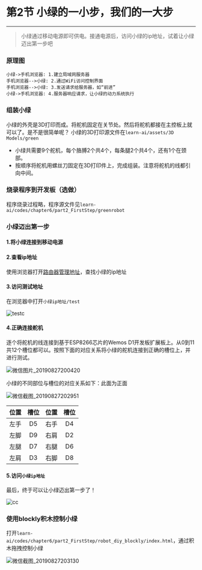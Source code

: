# 第2节 小绿的一小步，我们的一大步

---

>小绿通过移动电源即可供电。接通电源后，访问小绿的ip地址，试着让小绿迈出第一步吧

### 原理图

```sequence
小绿->手机浏览器: 1.建立局域网服务器
手机浏览器-->小绿: 2.通过WiFi访问控制界面
手机浏览器-->小绿: 3.发送请求给服务器，如“前进”
小绿->手机浏览器: 4.服务器响应请求，让小绿的动力系统执行
```

### 组装小绿

小绿的外壳是3D打印而成。将舵机固定在关节处。然后将舵机都接在主控板上就可以了。是不是很简单呢？
小绿的3D打印源文件在`learn-ai/assets/3D Models/green`

- 小绿共需要9个舵机，每个胳膊2个共4个，每条腿2个共4个，还有1个在颈部。
- 按顺序将舵机用螺丝刀固定在3D打印件上，完成组装。注意将舵机的线都引向中间。

### 烧录程序到开发板（选做）

程序烧录过程略，程序源文件见`learn-ai/codes/chapter6/part2_FirstStep/greenrobot`

### 小绿迈出第一步

#### 1.将小绿连接到移动电源

#### 2.查看ip地址

使用浏览器打开[路由器管理地址](http://192.168.123.1)，查找小绿的ip地址

#### 3.访问测试地址

在浏览器中打开`小绿ip地址/test`

![testc](https://md.hass.live/testc.png)

#### 4.正确连接舵机

逐个将舵机的线连接到基于ESP8266芯片的Wemos D1开发板扩展板上。从0到11共12个槽位都可以。按照下面的对应关系将小绿的舵机连接到正确的槽位上，并进行测试。

![微信图片_20190827200420](https://md.hass.live/%E5%BE%AE%E4%BF%A1%E5%9B%BE%E7%89%87_20190827200420.jpg)

小绿的不同部位与槽位的对应关系如下：此面为正面

![微信截图_20190827202951](https://md.hass.live/%E5%BE%AE%E4%BF%A1%E6%88%AA%E5%9B%BE_20190827202951.png)

位置|槽位|位置|槽位
:-: | :-: | :-: | :-:
左手 | D5 | 右手 | D4
左脚 | D9 | 右肩 | D2
左腿 | D7 | 右腿 | D6
左肩 | D3 | 右脚 | D8

#### 5.访问`小绿ip地址`

最后，终于可以让小绿迈出第一步了！

![cc](https://md.hass.live/cc.png)

### 使用blockly积木控制小绿

打开`learn-ai/codes/chapter6/part2_FirstStep/robot_diy_blockly/index.html`，通过积木拖拽控制小绿

![微信截图_20190827203130](https://md.hass.live/%E5%BE%AE%E4%BF%A1%E6%88%AA%E5%9B%BE_20190827203130.png)

